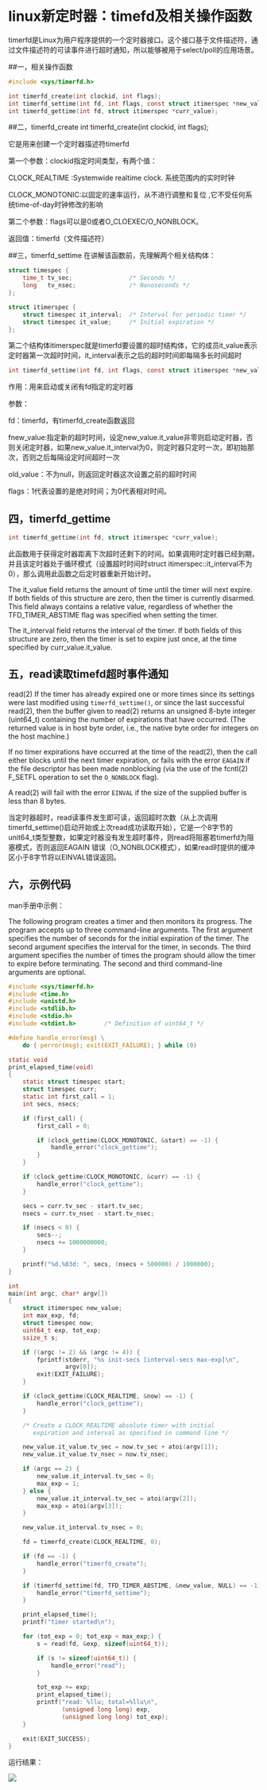 # linux新定时器：timefd及相关操作函数


timerfd是Linux为用户程序提供的一个定时器接口。这个接口基于文件描述符，通过文件描述符的可读事件进行超时通知，所以能够被用于select/poll的应用场景。

##一，相关操作函数

```c
#include <sys/timerfd.h>

int timerfd_create(int clockid, int flags);
int timerfd_settime(int fd, int flags, const struct itimerspec *new_value, struct itimerspec *old_value);
int timerfd_gettime(int fd, struct itimerspec *curr_value);
```

##二，timerfd_create
int timerfd_create(int clockid, int flags);

它是用来创建一个定时器描述符timerfd

第一个参数：clockid指定时间类型，有两个值：

CLOCK_REALTIME :Systemwide realtime clock. 系统范围内的实时时钟

CLOCK_MONOTONIC:以固定的速率运行，从不进行调整和复位 ,它不受任何系统time-of-day时钟修改的影响

第二个参数：flags可以是0或者O_CLOEXEC/O_NONBLOCK。

返回值：timerfd（文件描述符）

##三，timerfd_settime
在讲解该函数前，先理解两个相关结构体：

```c
struct timespec {
    time_t tv_sec;                /* Seconds */
    long   tv_nsec;               /* Nanoseconds */
};

struct itimerspec {
    struct timespec it_interval;  /* Interval for periodic timer */
    struct timespec it_value;     /* Initial expiration */
};
```

第二个结构体itimerspec就是timerfd要设置的超时结构体，它的成员it_value表示定时器第一次超时时间，it_interval表示之后的超时时间即每隔多长时间超时

```c
int timerfd_settime(int fd, int flags, const struct itimerspec *new_value, struct itimerspec *old_value);
```

作用：用来启动或关闭有fd指定的定时器

参数：

fd：timerfd，有timerfd_create函数返回

fnew_value:指定新的超时时间，设定new_value.it_value非零则启动定时器，否则关闭定时器，如果new_value.it_interval为0，则定时器只定时一次，即初始那次，否则之后每隔设定时间超时一次

old_value：不为null，则返回定时器这次设置之前的超时时间

flags：1代表设置的是绝对时间；为0代表相对时间。

## 四，timerfd_gettime

```c
int timerfd_gettime(int fd, struct itimerspec *curr_value);
```

此函数用于获得定时器距离下次超时还剩下的时间。如果调用时定时器已经到期，并且该定时器处于循环模式（设置超时时间时struct itimerspec::it_interval不为0），那么调用此函数之后定时器重新开始计时。

The it_value field returns the amount of time until the timer will next expire. If both fields of this structure are zero, then the timer is currently disarmed. This field always contains a relative value, regardless of whether the TFD_TIMER_ABSTIME flag was specified when setting the timer.

The it_interval field returns the interval of the timer. If both fields of this structure are zero, then the timer is set to expire just once, at the time specified by curr_value.it_value.

## 五，read读取timefd超时事件通知

read(2) If the timer has already expired one or more times since its settings were last modified using `timerfd_settime()`, or since the last successful read(2), then the buffer given to read(2) returns an unsigned 8-byte integer (uint64_t) containing the number of expirations that have occurred. (The returned value is in host byte order, i.e., the native byte order for integers on the host machine.)

If no timer expirations have occurred at the time of the read(2), then the call either blocks until the next timer expiration, or fails with the error `EAGAIN` if the file descriptor has been made nonblocking (via the use of the fcntl(2) F_SETFL operation to set the `O_NONBLOCK` flag).

A read(2) will fail with the error `EINVAL` if the size of the supplied buffer is less than 8 bytes.

当定时器超时，read读事件发生即可读，返回超时次数（从上次调用timerfd_settime()启动开始或上次read成功读取开始），它是一个8字节的unit64_t类型整数，如果定时器没有发生超时事件，则read将阻塞若timerfd为阻塞模式，否则返回EAGAIN 错误（O_NONBLOCK模式），如果read时提供的缓冲区小于8字节将以EINVAL错误返回。


## 六，示例代码

man手册中示例：

The following program creates a timer and then monitors its progress. The program accepts up to three command-line arguments. The first argument specifies the number of seconds for the initial expiration of the timer. The second argument specifies the interval for the timer, in seconds. The third argument specifies the number of times the program should allow the timer to expire before terminating. The second and third command-line arguments are optional.


```c
#include <sys/timerfd.h>
#include <time.h>
#include <unistd.h>
#include <stdlib.h>
#include <stdio.h>
#include <stdint.h>        /* Definition of uint64_t */

#define handle_error(msg) \
    do { perror(msg); exit(EXIT_FAILURE); } while (0)

static void
print_elapsed_time(void)
{
    static struct timespec start;
    struct timespec curr;
    static int first_call = 1;
    int secs, nsecs;

    if (first_call) {
        first_call = 0;

        if (clock_gettime(CLOCK_MONOTONIC, &start) == -1) {
            handle_error("clock_gettime");
        }
    }

    if (clock_gettime(CLOCK_MONOTONIC, &curr) == -1) {
        handle_error("clock_gettime");
    }

    secs = curr.tv_sec - start.tv_sec;
    nsecs = curr.tv_nsec - start.tv_nsec;

    if (nsecs < 0) {
        secs--;
        nsecs += 1000000000;
    }

    printf("%d.%03d: ", secs, (nsecs + 500000) / 1000000);
}

int
main(int argc, char* argv[])
{
    struct itimerspec new_value;
    int max_exp, fd;
    struct timespec now;
    uint64_t exp, tot_exp;
    ssize_t s;

    if ((argc != 2) && (argc != 4)) {
        fprintf(stderr, "%s init-secs [interval-secs max-exp]\n",
                argv[0]);
        exit(EXIT_FAILURE);
    }

    if (clock_gettime(CLOCK_REALTIME, &now) == -1) {
        handle_error("clock_gettime");
    }

    /* Create a CLOCK_REALTIME absolute timer with initial
       expiration and interval as specified in command line */

    new_value.it_value.tv_sec = now.tv_sec + atoi(argv[1]);
    new_value.it_value.tv_nsec = now.tv_nsec;

    if (argc == 2) {
        new_value.it_interval.tv_sec = 0;
        max_exp = 1;
    } else {
        new_value.it_interval.tv_sec = atoi(argv[2]);
        max_exp = atoi(argv[3]);
    }

    new_value.it_interval.tv_nsec = 0;

    fd = timerfd_create(CLOCK_REALTIME, 0);

    if (fd == -1) {
        handle_error("timerfd_create");
    }

    if (timerfd_settime(fd, TFD_TIMER_ABSTIME, &new_value, NULL) == -1) {
        handle_error("timerfd_settime");
    }

    print_elapsed_time();
    printf("timer started\n");

    for (tot_exp = 0; tot_exp < max_exp;) {
        s = read(fd, &exp, sizeof(uint64_t));

        if (s != sizeof(uint64_t)) {
            handle_error("read");
        }

        tot_exp += exp;
        print_elapsed_time();
        printf("read: %llu; total=%llu\n",
               (unsigned long long) exp,
               (unsigned long long) tot_exp);
    }

    exit(EXIT_SUCCESS);
}
```

运行结果：

![](./images/mickole/16125249-a73c8a960c62494ab7b3c1a2c4bb408e.png)